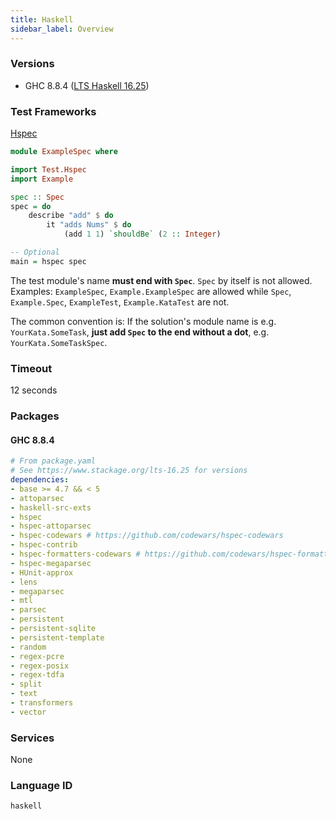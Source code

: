 ```yaml
---
title: Haskell
sidebar_label: Overview
---
```



### Versions

- GHC 8.8.4 ([LTS Haskell 16.25](https://www.stackage.org/lts-16.25))

### Test Frameworks

[Hspec](http://hspec.github.io/)

```haskell
module ExampleSpec where

import Test.Hspec
import Example

spec :: Spec
spec = do
    describe "add" $ do
        it "adds Nums" $ do
            (add 1 1) `shouldBe` (2 :: Integer)

-- Optional
main = hspec spec
```

The test module's name **must end with `Spec`**. `Spec` by itself is not allowed.
Examples: `ExampleSpec`, `Example.ExampleSpec` are allowed while `Spec`, `Example.Spec`, `ExampleTest`, `Example.KataTest` are not.

The common convention is: If the solution's module name is e.g. `YourKata.SomeTask`, **just add `Spec` to the end without a dot**, e.g. `YourKata.SomeTaskSpec`.

### Timeout

12 seconds

### Packages

#### GHC 8.8.4

```yaml
# From package.yaml
# See https://www.stackage.org/lts-16.25 for versions
dependencies:
- base >= 4.7 && < 5
- attoparsec
- haskell-src-exts
- hspec
- hspec-attoparsec
- hspec-codewars # https://github.com/codewars/hspec-codewars
- hspec-contrib
- hspec-formatters-codewars # https://github.com/codewars/hspec-formatters-codewars
- hspec-megaparsec
- HUnit-approx
- lens
- megaparsec
- mtl
- parsec
- persistent
- persistent-sqlite
- persistent-template
- random
- regex-pcre
- regex-posix
- regex-tdfa
- split
- text
- transformers
- vector
```

### Services

None

### Language ID

`haskell`
